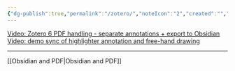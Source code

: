 ```yaml
---
{"dg-publish":true,"permalink":"/zotero/","noteIcon":"2","created":"","updated":""}
---
```


[Video: Zotero 6 PDF handling - separate annotations + export to Obsidian](https://www.youtube.com/watch?v=mMpVMuGBGe8)
[Video: demo sync of highlighter annotation and free-hand drawing](https://www.youtube.com/watch?v=dxQxrYCJRvY)

---
[[Obsidian and PDF\|Obsidian and PDF]]